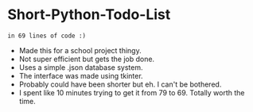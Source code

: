 # Short-Python-Todo-List #
```
in 69 lines of code :)
``` 
- Made this for a school project thingy. 
- Not super efficient but gets the job done. 
- Uses a simple .json database system. 
- The interface was made using tkinter.
- Probably could have been shorter but eh. I can't be bothered.
- I spent like 10 minutes trying to get it from 79 to 69. Totally worth the time.